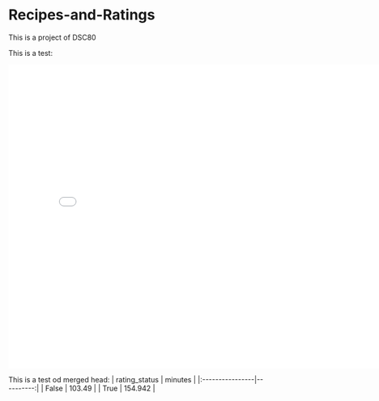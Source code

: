 # Recipes-and-Ratings
This is a project of DSC80

This is a test:
<iframe src="assets/Number of ratings.html" width=800 height=600 frameBorder=0></iframe>

This is a test od merged head:
| rating_status   |   minutes |
|:----------------|----------:|
| False           |   103.49  |
| True            |   154.942 |